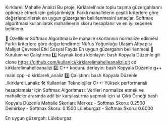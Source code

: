 Kırklareli Mahalle Analizi
Bu proje, Kırklareli'nde toplu taşıma güzergahlarını optimize etmek için geliştirilmiştir. Farklı mahallelerin çeşitli kriterlere göre değerlendirilerek en uygun güzergahın belirlenmesini amaçlar. Softmax algoritması kullanılarak mahallelerin skoru hesaplanır ve en iyi seçenek belirlenir.

📌 Özellikler
Softmax Algoritması ile mahalle skorlarının normalize edilmesi
Farklı kriterlere göre değerlendirme:
Nüfus Yoğunluğu
Ulaşım Altyapısı
Maliyet
Çevresel Etki
Sosyal Fayda
En uygun güzergahın belirlenmesi
🚀 Kurulum ve Çalıştırma
1️⃣ Kaynak kodu klonlayın:
bash
Kopyala
Düzenle
git clone https://github.com/kullanici/kirklarelimahelleanalizi.git
cd kirklarelimahelleanalizi
2️⃣ C++ kodunu derleyin:
bash
Kopyala
Düzenle
g++ main.cpp -o kirklareli_analiz
3️⃣ Çalıştırın:
bash
Kopyala
Düzenle
./kirklareli_analiz
🛠 Kullanılan Teknolojiler
C++: Yüksek performanslı hesaplamalar için
Softmax Algoritması: Verileri normalize etmek ve mahalleler arasında adil bir karşılaştırma yapmak için
📊 Çıktı Örneği
bash
Kopyala
Düzenle
Mahalle Skorları:
Merkez - Softmax Skoru: 0.2500
Demirköy - Softmax Skoru: 0.1500
Lüleburgaz - Softmax Skoru: 0.6000

En uygun güzergah: Lüleburgaz
